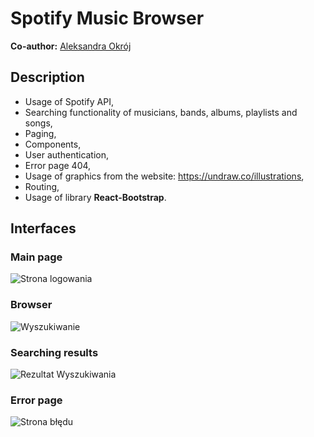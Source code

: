 # Spotify Music Browser
**Co-author:** [Aleksandra Okrój](https://github.com/aleksandraokroj)<br />

## Description
- Usage of Spotify API,
- Searching functionality of musicians, bands, albums, playlists and songs, 
- Paging,
- Components,
- User authentication,
- Error page 404,
- Usage of graphics from the website: https://undraw.co/illustrations,
- Routing,
- Usage of library **React-Bootstrap**.

## Interfaces
### Main page
![Strona logowania](https://github.com/aleksandraokroj/spotify-music-app/blob/master/ReadMeImages/LoginPage.PNG)
### Browser 
![Wyszukiwanie](https://github.com/aleksandraokroj/spotify-music-app/blob/master/ReadMeImages/SearchDashboard.PNG)
### Searching results
![Rezultat Wyszukiwania](https://github.com/aleksandraokroj/spotify-music-app/blob/master/ReadMeImages/SearchResult.PNG)
### Error page
![Strona błędu](https://github.com/aleksandraokroj/spotify-music-app/blob/master/ReadMeImages/ErrorPage.PNG)
